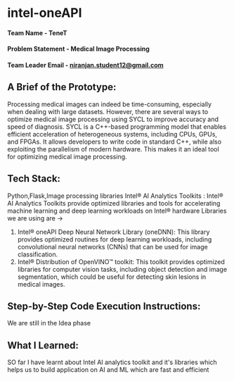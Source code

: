 # intel-oneAPI

#### Team Name - TeneT
#### Problem Statement - Medical Image Processing
#### Team Leader Email - niranjan.student12@gmail.com

## A Brief of the Prototype:
  Processing medical images can indeed be time-consuming, especially when dealing with large datasets. However, there are several ways to optimize medical image processing using SYCL to improve accuracy and speed of diagnosis. SYCL is a C++-based programming model that enables efficient acceleration of heterogeneous systems, including CPUs, GPUs, and FPGAs. It allows developers to write code in standard C++, while also exploiting the parallelism of modern hardware. This makes it an ideal tool for optimizing medical image processing.
  
## Tech Stack: 
   Python,Flask,Image processing libraries
   Intel® AI Analytics Toolkits : 
   Intel® AI Analytics Toolkits provide optimized libraries and tools for accelerating machine learning and deep learning workloads on Intel® hardware
   Libraries we are using are ->
   1. Intel® oneAPI Deep Neural Network Library (oneDNN): This library provides optimized routines for deep learning workloads, including convolutional neural     networks (CNNs) that can be used for image classification.
   2. Intel® Distribution of OpenVINO™ toolkit: This toolkit provides optimized libraries for computer vision tasks, including object detection and image segmentation, which could be useful for detecting skin lesions in medical images.
   
## Step-by-Step Code Execution Instructions:
  We are still in the Idea phase
  
## What I Learned:
   SO far I have learnt about Intel AI analytics toolkit and it's libraries which helps us to build application on AI and ML which are fast and efficient
